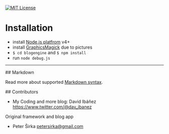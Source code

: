 [![MIT License][license-image]][license-url]

# Installation

- install [Node.js platfrom](https://nodejs.org/) v4+
- install [GraphicsMagick](http://www.graphicsmagick.org/) due to pictures
- `$ cd blogengine` and `$ npm install`
- run `node debug.js`

---
## Markdown

Read more about supported [Markdown syntax](https://github.com/totaljs/blogengine/blob/master/markdown.txt).

## Contributors

- My Coding and more blog: David Ibáñez https://www.twitter.com/@dav_ibanez

Original framework and blog app 

- Peter Širka <petersirka@gmail.com>

[license-image]: https://img.shields.io/badge/license-MIT-blue.svg?style=flat
[license-url]: license.txt
